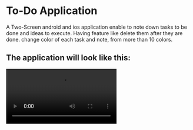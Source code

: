 # To-Do Application

 A Two-Screen android and ios application enable to note down tasks 
 to be done and ideas to execute. Having feature like delete them after they are done.
change color of each task and note, from more than 10 colors. 

## The application will look like this:

![App Screenshot](https://user-images.githubusercontent.com/69805547/134338495-c6e2d8a2-37b8-4187-a749-012258c58b61.mp4)

  

